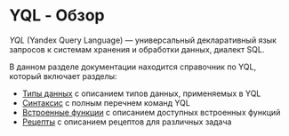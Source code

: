 
# YQL - Обзор

*YQL* (Yandex Query Language) — универсальный декларативный язык запросов к системам хранения и обработки данных, диалект SQL.

В данном разделе документации находится справочник по YQL, который включает разделы:

- [Типы данных](types/index.md) с описанием типов данных, применяемых в YQL
- [Синтаксис](syntax/index.md) с полным перечнем команд YQL
- [Встроенные функции](builtins/index.md) с описанием доступных встроенных функций
- [Рецепты](recipes/index.md) с описанием рецептов для различных задача
